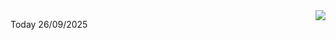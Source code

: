 <img align="right" src="https://media.giphy.com/media/M9gbBd9nbDrOTu1Mqx/giphy.gif">


Today 26/09/2025
